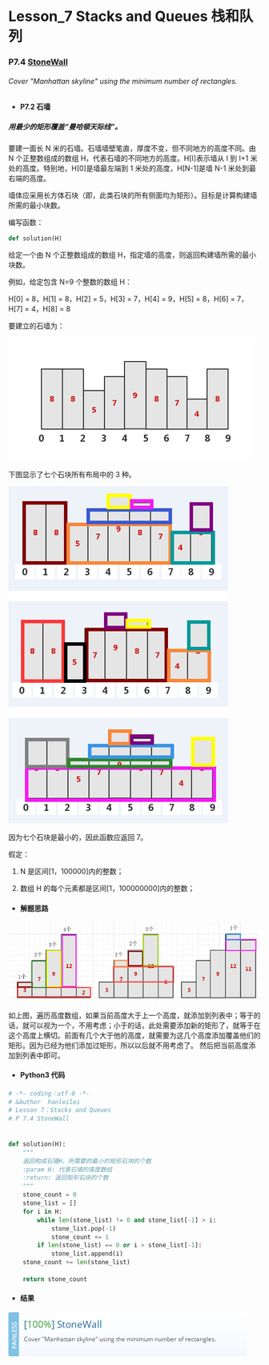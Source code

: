 # Lesson_7 Stacks and Queues 栈和队列

### P7.4 [StoneWall](https://app.codility.com/programmers/lessons/7-stacks_and_queues/stone_wall/)

###### Cover "Manhattan skyline" using the minimum number of rectangles.

- #### P7.2 石墙

##### 用最少的矩形覆盖“曼哈顿天际线”。

要建一面长 N 米的石墙。石墙墙壁笔直，厚度不变，但不同地方的高度不同。由 N 个正整数组成的数组 H，代表石墙的不同地方的高度。H[I]表示墙从 I 到 I+1 米处的高度。特别地，H[0]是墙最左端到 1 米处的高度，H[N-1]是墙 N-1 米处到最右端的高度。

墙体应采用长方体石块（即，此类石块的所有侧面均为矩形）。目标是计算构建墙所需的最小块数。

编写函数：

```python
def solution(H)
```

给定一个由 N 个正整数组成的数组 H，指定墙的高度，则返回构建墙所需的最小块数。

例如，给定包含 N=9 个整数的数组 H：

H[0] = 8，H[1] = 8，H[2] = 5，H[3] = 7，H[4] = 9，H[5] = 8，H[6] = 7，H[7] = 4，H[8] = 8

要建立的石墙为：

![image](https://github.com/Anfany/Codility-Lessons-By-Python3/blob/master/L7_Stacks%20and%20Queues/7.41.png)

下图显示了七个石块所有布局中的 3 种。

![image](https://github.com/Anfany/Codility-Lessons-By-Python3/blob/master/L7_Stacks%20and%20Queues/7.4_wall.png)

因为七个石块是最小的，因此函数应返回 7。

假定：

1. N 是区间[1，100000]内的整数；

2. 数组 H 的每个元素都是区间[1，100000000]内的整数；

- #### 解题思路

![image](https://github.com/Anfany/Codility-Lessons-By-Python3/blob/master/L7_Stacks%20and%20Queues/7.4_0.png)

如上图，遍历高度数组，如果当前高度大于上一个高度，就添加到列表中；等于的话，就可以视为一个，不用考虑；小于的话，此处需要添加新的矩形了，就等于在这个高度上横切。前面有几个大于他的高度，就需要为这几个高度添加覆盖他们的矩形。因为已经为他们添加过矩形，所以以后就不用考虑了。 然后把当前高度添加到列表中即可。

- #### Python3 代码

```python
# -*- coding：utf-8 -*-
# &Author  hanleilei
# Lesson 7：Stacks and Queues
# P 7.4 StoneWall


def solution(H):
    """
    返回构成石墙H，所需要的最小的矩形石块的个数
    :param H: 代表石墙的高度数组
    :return: 返回矩形石块的个数
    """
    stone_count = 0
    stone_list = []
    for i in H:
        while len(stone_list) != 0 and stone_list[-1] > i:
            stone_list.pop(-1)
            stone_count += 1
        if len(stone_list) == 0 or i > stone_list[-1]:
            stone_list.append(i)
    stone_count += len(stone_list)

    return stone_count
```

- #### 结果

![image](https://github.com/Anfany/Codility-Lessons-By-Python3/blob/master/L7_Stacks%20and%20Queues/7.4.png)
